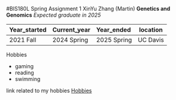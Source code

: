 

#BIS180L Spring Assignment 1
XinYu Zhang (Martin)
**Genetics and Genomics**
*Expected graduate in 2025*


| Year_started | Current_year | Year_ended | location |
|:---------|:----------|:--------|:-----------:|
| 2021 Fall | 2024 Spring | 2025 Spring | UC Davis |

Hobbies

* gaming
* reading
* swimming 

link related to my hobbies 
[Hobbies](https://leagueoflegends.com/en-us/)
